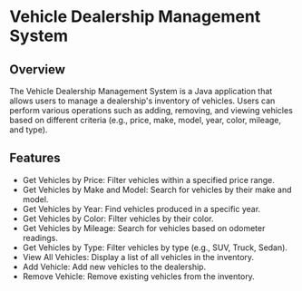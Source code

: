 # Vehicle Dealership Management System

## Overview

The Vehicle Dealership Management System is a Java application that allows users to manage a dealership's inventory of vehicles. Users can perform various operations such as adding, removing, and viewing vehicles based on different criteria (e.g., price, make, model, year, color, mileage, and type).

## Features

- Get Vehicles by Price: Filter vehicles within a specified price range.
- Get Vehicles by Make and Model: Search for vehicles by their make and model.
- Get Vehicles by Year: Find vehicles produced in a specific year.
- Get Vehicles by Color: Filter vehicles by their color.
- Get Vehicles by Mileage: Search for vehicles based on odometer readings.
- Get Vehicles by Type: Filter vehicles by type (e.g., SUV, Truck, Sedan).
- View All Vehicles: Display a list of all vehicles in the inventory.
- Add Vehicle: Add new vehicles to the dealership.
- Remove Vehicle: Remove existing vehicles from the inventory.
